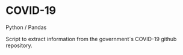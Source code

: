 # COVID-19

Python / Pandas </br>

Script to extract information from the government´s COVID-19 github repository.
